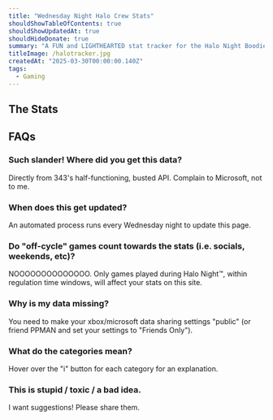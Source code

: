 ```yaml
---
title: "Wednesday Night Halo Crew Stats"
shouldShowTableOfContents: true
shouldShowUpdatedAt: true
shouldHideDonate: true
summary: "A FUN and LIGHTHEARTED stat tracker for the Halo Night Boodies"
titleImage: /halotracker.jpg
createdAt: "2025-03-30T00:00:00.140Z"
tags: 
  - Gaming
---
```


## The Stats
<HaloDataContainer></HaloDataContainer>

## FAQs
### Such slander! Where did you get this data?
Directly from 343's half-functioning, busted API. Complain to Microsoft, not to me.

### When does this get updated?
An automated process runs every Wednesday night to update this page.

### Do "off-cycle" games count towards the stats (i.e. socials, weekends, etc)?
NOOOOOOOOOOOOOO. Only games played during Halo Night™, within regulation time windows, will affect your stats on this site.

### Why is my data missing?
You need to make your xbox/microsoft data sharing settings "public" (or friend PPMAN and set your settings to "Friends Only").

### What do the categories mean?
Hover over the "i" button for each category for an explanation.

### This is stupid / toxic / a bad idea.
I want suggestions! Please share them.

